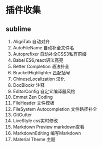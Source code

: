 # 插件收集

## sublime
1. AlignTab 自动对齐
2. AutoFileName 自动补全文件名
3. Autoprefixer 自动补全CSS3私有前缀
4. Babel ES6,react语法高亮
5. Better Completion 语法补全
6. BracketHighlighter 匹配括号
7. ChineseLocalization 汉化
8. DocBlockr 注释
9. EditorConfig 自定义编译器风格
10. Emmet Zen Coding
11. FileHeader 文件模板
12. FileSystem Autocompletion 文件路径补全
13. GitGutter 
14. LiveStyle css实时修改
15. Markdown Preview markdown查看
16. MarkdownEditing 编写Markdown
17. Material Theme 主题
